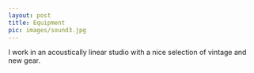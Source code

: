 ```yaml
---
layout: post
title: Equipment
pic: images/sound3.jpg
---
```


I work in an acoustically linear studio with a nice selection of vintage and new gear.